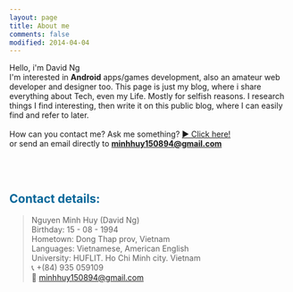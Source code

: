 ```yaml
---
layout: page
title: About me
comments: false
modified: 2014-04-04
---
```


Hello, i'm David Ng<br>
I'm interested in <b>Android</b> apps/games development, also an amateur web developer and designer too. This page is just my blog, where i share everything about Tech, even my Life. Mostly for selfish reasons. I research things I find interesting, then write it on this public blog, where I can easily find and refer to later.<br><br>How can you contact me? Ask me something? <a href="http://minhhuy150894.github.io/Ask-me/">&#9654; Click here!</a><br>or send an email directly to <b>minhhuy150894@gmail.com</b>

<br><br>

<h2 style="color: #006699">Contact details:</h2>

> Nguyen Minh Huy (David Ng)<br>
> Birthday: 15 - 08 - 1994<br>
> Hometown: Dong Thap prov, Vietnam<br>
> Languages: Vietnamese, American English<br>
> University: HUFLIT. Ho Chi Minh city. Vietnam<br>
&#128222; +(84) 935 059109<br>
&#128231; minhhuy150894@gmail.com<br>


</a><div id="awcc1433876878740" class="aw-widget-current"  data-locationkey="" data-unit="c" data-language="en-us" data-useip="true" data-uid="awcc1433876878740"></div><script type="text/javascript" src="http://oap.accuweather.com/launch.js"></script>
